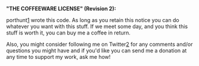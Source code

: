 **"THE COFFEEWARE LICENSE" (Revision 2):**

porthunt[1] wrote this code. As long as you retain this notice you
can do whatever you want with this stuff. If we meet some day, and you think
this stuff is worth it, you can buy me a coffee in return.

Also, you might consider following me on Twitter[2] for any comments and/or
questions you might have and if you'd like you can send me a donation
at any time to support my work, ask me how!


  [1]: http://porthunt.github.io
  [2]: http://twitter.com/porthunt
